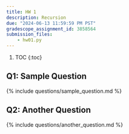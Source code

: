 ```yaml
---
title: HW 1
description: Recursion
due: "2024-06-13 11:59:59 PM PST"
gradescope_assignment_id: 3858564
submission_files:
    - hw01.py
---
```


1. TOC
{:toc}

## Q1: Sample Question

{% include questions/sample_question.md %}

## Q2: Another Question

{% include questions/another_question.md %}
